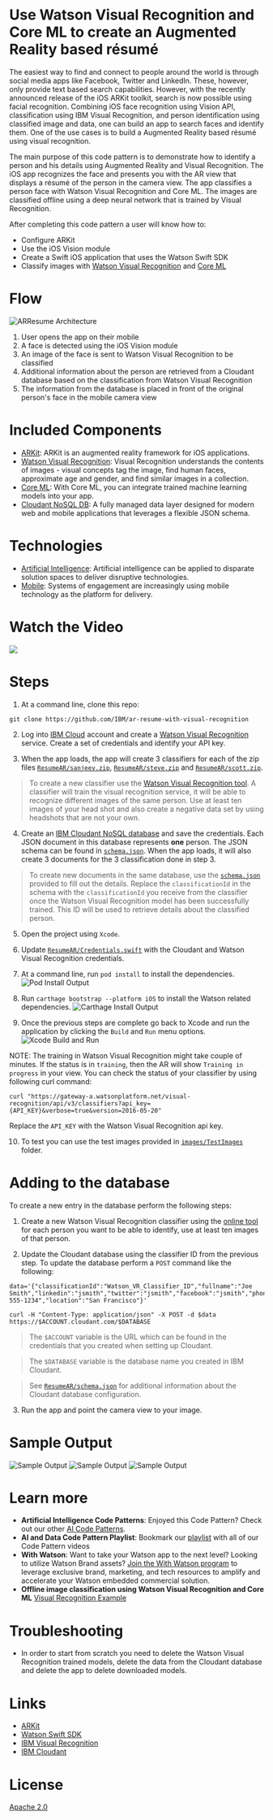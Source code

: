 # Use Watson Visual Recognition and Core ML to create an Augmented Reality based résumé

The easiest way to find and connect to people around the world is through social media apps like Facebook, Twitter and LinkedIn. These, however, only provide text based search capabilities. However, with the recently announced release of the iOS ARKit toolkit, search is now possible using facial recognition. Combining iOS face recognition using Vision API, classification using IBM Visual Recognition, and person identification using classified image and data, one can build an app to search faces and identify them. One of the use cases is to build a Augmented Reality based résumé using visual recognition.

The main purpose of this code pattern is to demonstrate how to identify a person and his details using Augmented Reality and Visual Recognition. The iOS app recognizes the face and presents you with the AR view that displays a résumé of the person in the camera view. The app classifies a person face with Watson Visual Recognition and Core ML. The images are classified offline using a deep neural network that is trained by Visual Recognition.

After completing this code pattern a user will know how to:

* Configure ARKit
* Use the iOS Vision module
* Create a Swift iOS application that uses the Watson Swift SDK
* Classify images with [Watson Visual Recognition](https://www.ibm.com/watson/services/visual-recognition/) and [Core ML](https://developer.apple.com/machine-learning/)

# Flow
![ARResume Architecture](images/architecture.png)

1. User opens the app on their mobile
2. A face is detected using the iOS Vision module
3. An image of the face is sent to Watson Visual Recognition to be classified
4. Additional information about the person are retrieved from a Cloudant database based on the classification from Watson Visual Recognition
5. The information from the database is placed in front of the original person's face in the mobile camera view

# Included Components

* [ARKit](https://developer.apple.com/arkit/): ARKit is an augmented reality framework for iOS applications.
* [Watson Visual Recognition](https://www.ibm.com/watson/developercloud/visual-recognition.html): Visual Recognition understands the contents of images - visual concepts tag the image, find human faces, approximate age and gender, and find similar images in a collection.
* [Core ML](https://developer.apple.com/documentation/coreml): With Core ML, you can integrate trained machine learning models into your app.
* [Cloudant NoSQL DB](https://console.ng.bluemix.net/catalog/services/cloudant-nosql-db): A fully managed data layer designed for modern web and mobile applications that leverages a flexible JSON schema.

# Technologies

* [Artificial Intelligence](https://medium.com/ibm-data-science-experience): Artificial intelligence can be applied to disparate solution spaces to deliver disruptive technologies.
* [Mobile](https://mobilefirstplatform.ibmcloud.com/): Systems of engagement are increasingly using mobile technology as the platform for delivery.

# Watch the Video

[![](https://i.ytimg.com/vi/9ue2ClqNzsE/0.jpg)](https://youtu.be/FyeEF0Rb154)

# Steps

1. At a command line, clone this repo:
```
git clone https://github.com/IBM/ar-resume-with-visual-recognition
```

2. Log into [IBM Cloud](http://bluemix.net/) account and create a [Watson Visual Recognition](https://console.bluemix.net/catalog/services/visual-recognition) service. Create a set of credentials and identify your API key.

3. When the app loads, the app will create 3 classifiers for each of the zip files [`ResumeAR/sanjeev.zip`](ResumeAR/sanjeev.zip), [`ResumeAR/steve.zip`](ResumeAR/steve.zip) and [`ResumeAR/scott.zip`](ResumeAR/scott.zip).
> To create a new classifier use the [Watson Visual Recognition tool](https://watson-visual-recognition.ng.bluemix.net/). A classifier will train the visual recognition service, it will be able to recognize different images of the same person. Use at least ten images of your head shot and also create a negative data set by using headshots that are not your own.

4. Create an [IBM Cloudant NoSQL database](https://console.bluemix.net/catalog/services/cloudant-nosql-db) and save the credentials. Each JSON document in this database represents **one** person. The JSON schema can be found in [`schema.json`](ResumeAR/schema.json). When the app loads, it will also create 3 documents for the 3 classification done in step 3. 
> To create new documents in the same database, use the [`schema.json`](ResumeAR/schema.json) provided to fill out the details. Replace the `classificationId` in the schema with the `classificationId` you receive from the classifier once the Watson Visual Recognition model has been successfully trained. This ID will be used to retrieve details about the classified person.

5. Open the project using `Xcode`.

6. Update [`ResumeAR/Credentials.swift`](ResumeAR/Credentials.swift) with the Cloudant and Watson Visual Recognition credentials.

7. At a command line, run `pod install` to install the dependencies.
![Pod Install Output](images/pod-install-output.png)

8. Run `carthage bootstrap --platform iOS` to install the Watson related dependencies.
![Carthage Install Output](images/carthage-output.png)

9. Once the previous steps are complete go back to Xcode and run the application by clicking the `Build` and `Run` menu options.
![Xcode Build and Run](images/build-and-run.png)

NOTE: The training in Watson Visual Recognition might take couple of minutes. If the status is in `training`, then the AR will show `Training in progress` in your view. You can check the status of your classifier by using following curl command:

```
curl "https://gateway-a.watsonplatform.net/visual-recognition/api/v3/classifiers?api_key={API_KEY}&verbose=true&version=2016-05-20"
```

Replace the `API_KEY` with the Watson Visual Recognition api key.

10. To test you can use the test images provided in [`images/TestImages`](images/TestImages) folder.

# Adding to the database

To create a new entry in the database perform the following steps: 

1. Create a new Watson Visual Recognition classifier using the [online tool](https://watson-visual-recognition.ng.bluemix.net/) for each person you want to be able to identify, use at least ten images of that person.

2. Update the Cloudant database using the classifier ID from the previous step. To update the database perform a `POST` command like the following:

```
data='{"classificationId":"Watson_VR_Classifier_ID","fullname":"Joe Smith","linkedin":"jsmith","twitter":"jsmith","facebook":"jsmith","phone":"512-555-1234","location":"San Francisco"}'

curl -H "Content-Type: application/json" -X POST -d $data https://$ACCOUNT.cloudant.com/$DATABASE
```

> The `$ACCOUNT` variable is the URL which can be found in the credentials that you created when setting up Cloudant.

> The `$DATABASE` variable is the database name you created in IBM Cloudant.

> See [`ResumeAR/schema.json`](ResumeAR/schema.json) for additional information about the Cloudant database configuration.

3. Run the app and point the camera view to your image.

# Sample Output

![Sample Output](images/sanjeev_sample_output.png)
![Sample Output](images/steve_sample_output.png)
![Sample Output](images/scott_sample_output.png)

# Learn more

* **Artificial Intelligence Code Patterns**: Enjoyed this Code Pattern? Check out our other [AI Code Patterns](https://developer.ibm.com/code/technologies/artificial-intelligence/).
* **AI and Data Code Pattern Playlist**: Bookmark our [playlist](https://www.youtube.com/playlist?list=PLzUbsvIyrNfknNewObx5N7uGZ5FKH0Fde) with all of our Code Pattern videos
* **With Watson**: Want to take your Watson app to the next level? Looking to utilize Watson Brand assets? [Join the With Watson program](https://www.ibm.com/watson/with-watson/) to leverage exclusive brand, marketing, and tech resources to amplify and accelerate your Watson embedded commercial solution.
* **Offline image classification using Watson Visual Recognition and Core ML** [Visual Recognition Example](https://github.com/watson-developer-cloud/visual-recognition-coreml)

# Troubleshooting
* In order to start from scratch you need to delete the Watson Visual Recognition trained models, delete the data from the Cloudant database and delete the app to delete downloaded models.

# Links

* [ARKit](https://developer.apple.com/arkit)
* [Watson Swift SDK](https://github.com/watson-developer-cloud/swift-sdk)
* [IBM Visual Recognition](https://www.ibm.com/watson/services/visual-recognition-4)
* [IBM Cloudant](https://www.ibm.com/cloud/cloudant) 

# License

[Apache 2.0](LICENSE)
